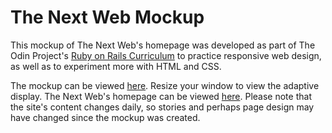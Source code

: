 # The Next Web Mockup

This mockup of The Next Web's homepage was developed as part of The Odin Project's [Ruby on Rails Curriculum](http://www.theodinproject.com) to practice responsive web design, as well as to experiment more with HTML and CSS.

The mockup can be viewed [here](https://naomiflagg.github.io/tnw-mockup/). Resize your window to view the adaptive display. The Next Web's homepage can be viewed [here](https://thenextweb.com/). Please note that the site's content changes daily, so stories and perhaps page design may have changed since the mockup was created.
